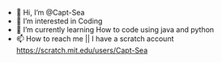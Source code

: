 - 👋 Hi, I’m @Capt-Sea
- 👀 I’m interested in Coding
- 🌱 I’m currently learning How to code using java and python
- 📫 How to reach me || I have a scratch account 
https://scratch.mit.edu/users/Capt-Sea 
<!---
Capt-Sea/Capt-Sea is a ✨ special ✨ repository because its `README.md` (this file) appears on your GitHub profile.
You can click the Preview link to take a look at your changes.
--->
